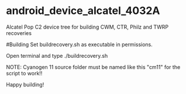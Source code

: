 # android_device_alcatel_4032A

Alcatel Pop C2 device tree for building CWM, CTR, Philz and TWRP recoveries

#Building 
Set buildrecovery.sh as executable in permissions.

Open terminal and type ./buildrecovery.sh 

NOTE: Cyanogen 11 source folder must be named like this "cm11" for the script to work!!

Happy building!


